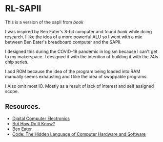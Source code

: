 # RL-SAPII

This is a version of the sapII from _book_

I was inspired by Ben Eater's 8-bit computer and found _book_ while doing research. I like the idea of a more powerful ALU so I went with a mix between Ben Eater's breadboard computer and the SAPII.

I designed this during the COVID-19 pandemic in logism because I can't get to my makerspace. I designed it with the intention of building it with the 74ls chip series.

I add ROM because the idea of the program being loaded into RAM manually seems exhausting and I like the idea of swappable programs.

I Also omit most IO. Mostly as a result of lack of interest and self assigned scope.

## Resources.

- [Digital Computer Electronics](https://www.amazon.com/Digital-Computer-Electronics-Albert-Malvino/dp/0028005945)
- [But How Do It Know?](https://www.amazon.com/But-How-Know-Principles-Computers-ebook/dp/B00F25LEVC)
- [Ben Eater](https://www.youtube.com/watch?v=HyznrdDSSGM&list=PLowKtXNTBypGqImE405J2565dvjafglHU)
- [Code: The Hidden Language of Computer Hardware and Software](https://www.amazon.com/Code-Language-Computer-Developer-Practices-ebook/dp/B00JDMPOK2/ref=sr_1_1?dchild=1&keywords=code&qid=1598078367&s=digital-text&sr=1-1)

